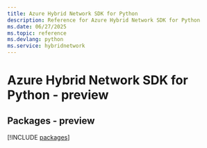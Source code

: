 ```yaml
---
title: Azure Hybrid Network SDK for Python
description: Reference for Azure Hybrid Network SDK for Python
ms.date: 06/27/2025
ms.topic: reference
ms.devlang: python
ms.service: hybridnetwork
---
```

# Azure Hybrid Network SDK for Python - preview
## Packages - preview
[!INCLUDE [packages](hybrid-network-index.md)]